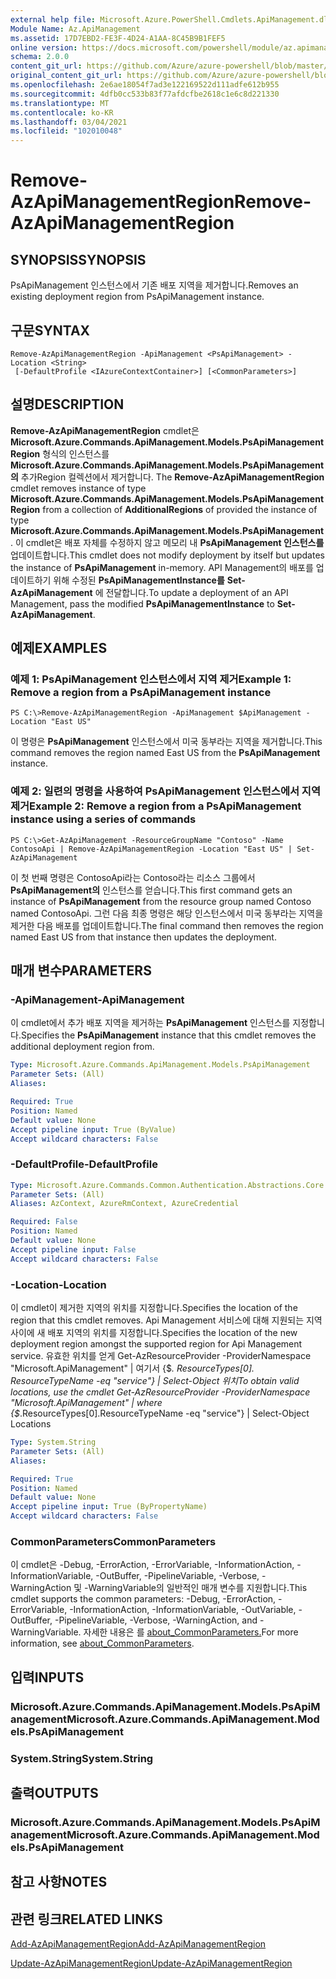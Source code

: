 ```yaml
---
external help file: Microsoft.Azure.PowerShell.Cmdlets.ApiManagement.dll-Help.xml
Module Name: Az.ApiManagement
ms.assetid: 17D7EBD2-FE3F-4D24-A1AA-8C45B9B1FEF5
online version: https://docs.microsoft.com/powershell/module/az.apimanagement/remove-azapimanagementregion
schema: 2.0.0
content_git_url: https://github.com/Azure/azure-powershell/blob/master/src/ApiManagement/ApiManagement/help/Remove-AzApiManagementRegion.md
original_content_git_url: https://github.com/Azure/azure-powershell/blob/master/src/ApiManagement/ApiManagement/help/Remove-AzApiManagementRegion.md
ms.openlocfilehash: 2e6ae18054f7ad3e122169522d111adfe612b955
ms.sourcegitcommit: 4dfb0cc533b83f77afdcfbe2618c1e6c8d221330
ms.translationtype: MT
ms.contentlocale: ko-KR
ms.lasthandoff: 03/04/2021
ms.locfileid: "102010048"
---
```

# <span data-ttu-id="e7792-101">Remove-AzApiManagementRegion</span><span class="sxs-lookup"><span data-stu-id="e7792-101">Remove-AzApiManagementRegion</span></span>

## <span data-ttu-id="e7792-102">SYNOPSIS</span><span class="sxs-lookup"><span data-stu-id="e7792-102">SYNOPSIS</span></span>
<span data-ttu-id="e7792-103">PsApiManagement 인스턴스에서 기존 배포 지역을 제거합니다.</span><span class="sxs-lookup"><span data-stu-id="e7792-103">Removes an existing deployment region from PsApiManagement instance.</span></span>

## <span data-ttu-id="e7792-104">구문</span><span class="sxs-lookup"><span data-stu-id="e7792-104">SYNTAX</span></span>

```
Remove-AzApiManagementRegion -ApiManagement <PsApiManagement> -Location <String>
 [-DefaultProfile <IAzureContextContainer>] [<CommonParameters>]
```

## <span data-ttu-id="e7792-105">설명</span><span class="sxs-lookup"><span data-stu-id="e7792-105">DESCRIPTION</span></span>
<span data-ttu-id="e7792-106">**Remove-AzApiManagementRegion** cmdlet은 **Microsoft.Azure.Commands.ApiManagement.Models.PsApiManagementRegion** 형식의 인스턴스를 **Microsoft.Azure.Commands.ApiManagement.Models.PsApiManagement의** 추가Region 컬렉션에서 제거합니다. </span><span class="sxs-lookup"><span data-stu-id="e7792-106">The **Remove-AzApiManagementRegion** cmdlet removes instance of type **Microsoft.Azure.Commands.ApiManagement.Models.PsApiManagementRegion** from a collection of **AdditionalRegions** of provided the instance of type **Microsoft.Azure.Commands.ApiManagement.Models.PsApiManagement**.</span></span>
<span data-ttu-id="e7792-107">이 cmdlet은 배포 자체를 수정하지 않고 메모리 내 **PsApiManagement 인스턴스를** 업데이트합니다.</span><span class="sxs-lookup"><span data-stu-id="e7792-107">This cmdlet does not modify deployment by itself but updates the instance of **PsApiManagement** in-memory.</span></span>
<span data-ttu-id="e7792-108">API Management의 배포를 업데이트하기 위해 수정된 **PsApiManagementInstance를** **Set-AzApiManagement** 에 전달합니다.</span><span class="sxs-lookup"><span data-stu-id="e7792-108">To update a deployment of an API Management, pass the modified **PsApiManagementInstance** to **Set-AzApiManagement**.</span></span>

## <span data-ttu-id="e7792-109">예제</span><span class="sxs-lookup"><span data-stu-id="e7792-109">EXAMPLES</span></span>

### <span data-ttu-id="e7792-110">예제 1: PsApiManagement 인스턴스에서 지역 제거</span><span class="sxs-lookup"><span data-stu-id="e7792-110">Example 1: Remove a region from a PsApiManagement instance</span></span>
```
PS C:\>Remove-AzApiManagementRegion -ApiManagement $ApiManagement -Location "East US"
```

<span data-ttu-id="e7792-111">이 명령은 **PsApiManagement** 인스턴스에서 미국 동부라는 지역을 제거합니다.</span><span class="sxs-lookup"><span data-stu-id="e7792-111">This command removes the region named East US from the **PsApiManagement** instance.</span></span>

### <span data-ttu-id="e7792-112">예제 2: 일련의 명령을 사용하여 PsApiManagement 인스턴스에서 지역 제거</span><span class="sxs-lookup"><span data-stu-id="e7792-112">Example 2: Remove a region from a PsApiManagement instance using a series of commands</span></span>
```
PS C:\>Get-AzApiManagement -ResourceGroupName "Contoso" -Name ContosoApi | Remove-AzApiManagementRegion -Location "East US" | Set-AzApiManagement
```

<span data-ttu-id="e7792-113">이 첫 번째 명령은 ContosoApi라는 Contoso라는 리소스 그룹에서 **PsApiManagement의** 인스턴스를 얻습니다.</span><span class="sxs-lookup"><span data-stu-id="e7792-113">This first command gets an instance of **PsApiManagement** from the resource group named Contoso named ContosoApi.</span></span>
<span data-ttu-id="e7792-114">그런 다음 최종 명령은 해당 인스턴스에서 미국 동부라는 지역을 제거한 다음 배포를 업데이트합니다.</span><span class="sxs-lookup"><span data-stu-id="e7792-114">The final command then removes the region named East US from that instance then updates the deployment.</span></span>

## <span data-ttu-id="e7792-115">매개 변수</span><span class="sxs-lookup"><span data-stu-id="e7792-115">PARAMETERS</span></span>

### <span data-ttu-id="e7792-116">-ApiManagement</span><span class="sxs-lookup"><span data-stu-id="e7792-116">-ApiManagement</span></span>
<span data-ttu-id="e7792-117">이 cmdlet에서 추가 배포 지역을 제거하는 **PsApiManagement** 인스턴스를 지정합니다.</span><span class="sxs-lookup"><span data-stu-id="e7792-117">Specifies the **PsApiManagement** instance that this cmdlet removes the additional deployment region from.</span></span>

```yaml
Type: Microsoft.Azure.Commands.ApiManagement.Models.PsApiManagement
Parameter Sets: (All)
Aliases:

Required: True
Position: Named
Default value: None
Accept pipeline input: True (ByValue)
Accept wildcard characters: False
```

### <span data-ttu-id="e7792-118">-DefaultProfile</span><span class="sxs-lookup"><span data-stu-id="e7792-118">-DefaultProfile</span></span>

```yaml
Type: Microsoft.Azure.Commands.Common.Authentication.Abstractions.Core.IAzureContextContainer
Parameter Sets: (All)
Aliases: AzContext, AzureRmContext, AzureCredential

Required: False
Position: Named
Default value: None
Accept pipeline input: False
Accept wildcard characters: False
```

### <span data-ttu-id="e7792-119">-Location</span><span class="sxs-lookup"><span data-stu-id="e7792-119">-Location</span></span>
<span data-ttu-id="e7792-120">이 cmdlet이 제거한 지역의 위치를 지정합니다.</span><span class="sxs-lookup"><span data-stu-id="e7792-120">Specifies the location of the region that this cmdlet removes.</span></span>
<span data-ttu-id="e7792-121">Api Management 서비스에 대해 지원되는 지역 사이에 새 배포 지역의 위치를 지정합니다.</span><span class="sxs-lookup"><span data-stu-id="e7792-121">Specifies the location of the new deployment region amongst the supported region for Api Management service.</span></span>
<span data-ttu-id="e7792-122">유효한 위치를 얻게 Get-AzResourceProvider -ProviderNamespace "Microsoft.ApiManagement" | 여기서 {$_. ResourceTypes[0]. ResourceTypeName -eq "service"} | Select-Object 위치</span><span class="sxs-lookup"><span data-stu-id="e7792-122">To obtain valid locations, use the cmdlet Get-AzResourceProvider -ProviderNamespace "Microsoft.ApiManagement" | where {$_.ResourceTypes[0].ResourceTypeName -eq "service"} | Select-Object Locations</span></span>

```yaml
Type: System.String
Parameter Sets: (All)
Aliases:

Required: True
Position: Named
Default value: None
Accept pipeline input: True (ByPropertyName)
Accept wildcard characters: False
```

### <span data-ttu-id="e7792-123">CommonParameters</span><span class="sxs-lookup"><span data-stu-id="e7792-123">CommonParameters</span></span>
<span data-ttu-id="e7792-124">이 cmdlet은 -Debug, -ErrorAction, -ErrorVariable, -InformationAction, -InformationVariable, -OutBuffer, -PipelineVariable, -Verbose, -WarningAction 및 -WarningVariable의 일반적인 매개 변수를 지원합니다.</span><span class="sxs-lookup"><span data-stu-id="e7792-124">This cmdlet supports the common parameters: -Debug, -ErrorAction, -ErrorVariable, -InformationAction, -InformationVariable, -OutVariable, -OutBuffer, -PipelineVariable, -Verbose, -WarningAction, and -WarningVariable.</span></span> <span data-ttu-id="e7792-125">자세한 내용은 를 [about_CommonParameters.](http://go.microsoft.com/fwlink/?LinkID=113216)</span><span class="sxs-lookup"><span data-stu-id="e7792-125">For more information, see [about_CommonParameters](http://go.microsoft.com/fwlink/?LinkID=113216).</span></span>

## <span data-ttu-id="e7792-126">입력</span><span class="sxs-lookup"><span data-stu-id="e7792-126">INPUTS</span></span>

### <span data-ttu-id="e7792-127">Microsoft.Azure.Commands.ApiManagement.Models.PsApiManagement</span><span class="sxs-lookup"><span data-stu-id="e7792-127">Microsoft.Azure.Commands.ApiManagement.Models.PsApiManagement</span></span>

### <span data-ttu-id="e7792-128">System.String</span><span class="sxs-lookup"><span data-stu-id="e7792-128">System.String</span></span>

## <span data-ttu-id="e7792-129">출력</span><span class="sxs-lookup"><span data-stu-id="e7792-129">OUTPUTS</span></span>

### <span data-ttu-id="e7792-130">Microsoft.Azure.Commands.ApiManagement.Models.PsApiManagement</span><span class="sxs-lookup"><span data-stu-id="e7792-130">Microsoft.Azure.Commands.ApiManagement.Models.PsApiManagement</span></span>

## <span data-ttu-id="e7792-131">참고 사항</span><span class="sxs-lookup"><span data-stu-id="e7792-131">NOTES</span></span>

## <span data-ttu-id="e7792-132">관련 링크</span><span class="sxs-lookup"><span data-stu-id="e7792-132">RELATED LINKS</span></span>

[<span data-ttu-id="e7792-133">Add-AzApiManagementRegion</span><span class="sxs-lookup"><span data-stu-id="e7792-133">Add-AzApiManagementRegion</span></span>](./Add-AzApiManagementRegion.md)

[<span data-ttu-id="e7792-134">Update-AzApiManagementRegion</span><span class="sxs-lookup"><span data-stu-id="e7792-134">Update-AzApiManagementRegion</span></span>](./Update-AzApiManagementRegion.md)


